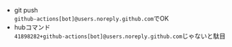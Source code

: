 - git push  
  `github-actions[bot]@users.noreply.github.com`でOK
- hubコマンド  
  `41898282+github-actions[bot]@users.noreply.github.com`じゃないと駄目

